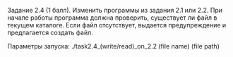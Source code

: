 Задание 2.4 (1 балл). Изменить программы из задания 2.1 или 2.2. При начале работы программа должна проверить, существует ли файл в текущем каталоге. Если файл отсутствует, выдается предупреждение и предлагается создать файл.

Параметры запуска: ./task2.4_(write/read)_on_2.2 (file name) (file path)
